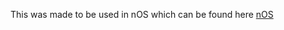 This was made to be used in nOS which can be found here [nOS](https://github.com/DerelictDrone/nOS)
